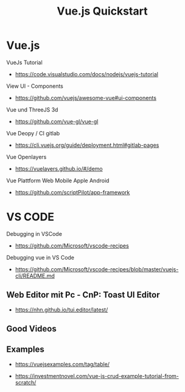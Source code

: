 ﻿---
layout: post
title: Vue.js Quickstart 
categories: [web, ui]
tags: [vue.js, JS]
---

# Vue.js

VueJs Tutorial 

- <https://code.visualstudio.com/docs/nodejs/vuejs-tutorial>

View UI - Components 

- <https://github.com/vuejs/awesome-vue#ui-components>

Vue und ThreeJS 3d

- <https://github.com/vue-gl/vue-gl>

Vue Deopy / CI gitlab

- <https://cli.vuejs.org/guide/deployment.html#gitlab-pages>


Vue Openlayers 

- <https://vuelayers.github.io/#/demo>


Vue Plattform Web Mobile Apple Android 

- <https://github.com/scriptPilot/app-framework>


# VS CODE 

Debugging in VSCode 

- <https://github.com/Microsoft/vscode-recipes>

Debugging vue in VS Code 

- <https://github.com/Microsoft/vscode-recipes/blob/master/vuejs-cli/README.md>

## Web Editor mit Pc - CnP: Toast UI Editor 

- <https://nhn.github.io/tui.editor/latest/>


## Good Videos 


## Examples 

- <https://vuejsexamples.com/tag/table/>

- <https://investmentnovel.com/vue-js-crud-example-tutorial-from-scratch/>
